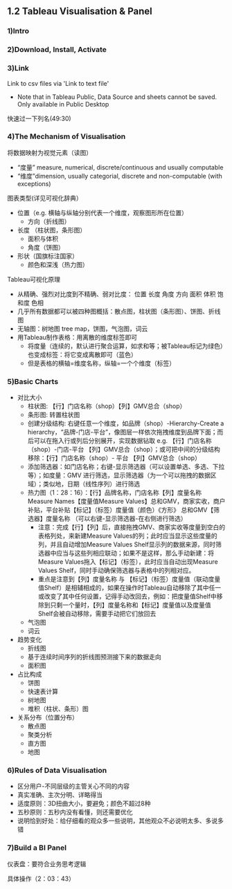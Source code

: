 ## 1.2  Tableau Visualisation & Panel

### 1)Intro

### 2)Download, Install, Activate

### 3)Link
Link to csv files via 'Link to text file'
- Note that in Tableau Public, Data Source and sheets cannot be saved. Only available in Public Desktop

快速过一下列名(49:30)
### 4)The Mechanism of Visualisation
将数据映射为视觉元素（读图）
- “度量” measure, numerical, discrete/continuous and usually computable
- “维度”dimension, usually categorial, discrete and non-computable (with exceptions)

图表类型(详见可视化辞典）
- 位置（e.g. 横轴与纵轴分别代表一个维度，观察图形所在位置）
  - 方向（折线图）
- 长度 （柱状图，条形图）
  - 面积与体积
  - 角度（饼图）  
- 形状（国旗标注国家）
  - 颜色和深浅（热力图）

Tableau可视化原理
- 从精确、强烈对比度到不精确、弱对比度： 位置 长度 角度 方向 面积 体积 饱和度 色相
- 几乎所有数据都可以被四种图概括：散点图，柱状图（条形图）、饼图、折线图
- 无轴图：树地图 tree map，饼图，气泡图，词云
- 用Tableau制作表格：用离散的维度标签即可
  - 将度量（连续的，默认进行聚合运算，如求和等；被Tableau标记为绿色）也变成标签：将它变成离散即可（蓝色）
  - 但是表格的横轴=维度名称，纵轴=一个个维度（标签）

### 5)Basic Charts
- 对比大小
  - 柱状图: 【行】门店名称（shop）【列】GMV总合（shop）
  - 条形图: 转置柱状图
  - 创建分级结构: 右键任意一个维度，如品牌（shop）-Hierarchy-Create a hierarchy，“品牌-门店-平台”，像图层一样依次拖拽维度到品牌下面；而后可以在拖入行或列后分别展开，实现数据钻取
    e.g. 【行】门店名称（shop）-门店-平台  【列】GMV总合（shop）；或可把中间的分级结构移除：【行】门店名称（shop）- 平台 【列】GMV总合（shop）
  - 添加筛选器：如门店名称；右键-显示筛选器（可以设置单选、多选、下拉等）；如度量：GMV 进行筛选，显示筛选器（为一个可以拖拽的数据区域）；类似地，日期（线性序列）进行筛选
  - 热力图（1：28：16）：【行】品牌名称，门店名称【列】度量名称Measure Names【度量值Measure Values】总和GMV，商家实收，商户补贴，平台补贴【标记】（标签）度量值（颜色）《方形》 总和GMV【筛选器】度量名称 （可以右键-显示筛选器-在右侧进行筛选）
    - 注意：完成【行】【列】后，直接拖拽GMV、商家实收等度量到空白的表格列处，来新建Measure Values的列；此时应当显示这些度量的列，并且自动增加Measure Values Shelf显示列的数据来源，同时筛选器中应当与这些列相应联动；如果不是这样，那么手动新建：将Measure Values拖入【标记】（标签），此时应当自动出现Measure Values Shelf，同时手动确保筛选器与表格中的列相对应。
    - 重点是注意到【列】度量名称 与 【标记】（标签）度量值（联动度量值Shelf）是相辅相成的，如果在操作时Tableau自动移除了其中任一或改变了其中任何设置，记得手动改回去，例如：把度量值Shelf中移除到只剩一个量时，【列】度量名称和【标记】度量值以及度量值Shelf会被自动移除，需要手动把它们放回去
  - 气泡图
  - 词云
- 趋势变化
  - 折线图
  - 基于连续时间序列的折线图预测接下来的数据走向
  - 面积图
- 占比构成
  - 饼图
  - 快速表计算
  - 树地图
  - 堆积（柱状、条形）图
- 关系分布（位置分布）
  - 散点图
  - 聚类分析
  - 直方图
  - 地图

### 6)Rules of Data Visualisation
- 区分用户-不同层级的主管关心不同的内容
- 真实准确、主次分明、详略得当
- 适度原则：3D扭曲大小，要避免；颜色不超过8种
- 五秒原则：五秒内没有看懂，则还需要优化
- 说明恰到好处：给仔细看的观众多一些说明，其他观众不必说明太多、多说多错

### 7)Build a BI Panel
仪表盘：要符合业务思考逻辑

具体操作（2：03：43）

